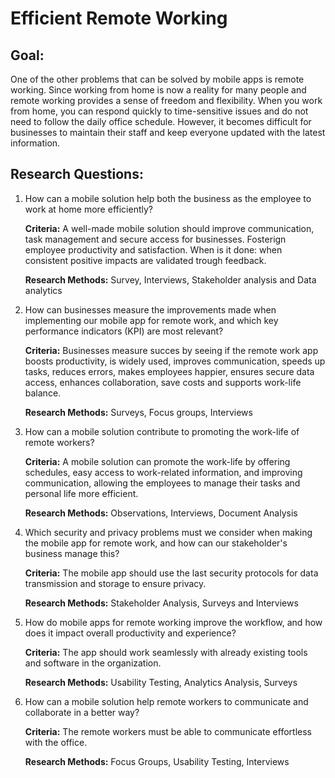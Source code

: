 # Efficient Remote Working

## Goal:

One of the other problems that can be solved by mobile apps is remote working. Since working from home is now a reality for many people and remote working provides a sense of freedom and flexibility.
When you work from home, you can respond quickly to time-sensitive issues and do not need to follow the daily office schedule.
However, it becomes difficult for businesses to maintain their staff and keep everyone updated with the latest information.

## Research Questions:

1.  How can a mobile solution help both the business as the employee to work at home more efficiently?

    **Criteria:** A well-made mobile solution should improve communication, task management and secure access for businesses. Fosterign employee productivity and satisfaction. When is it done: when consistent positive impacts are validated trough feedback.

    **Research Methods:**
    Survey, Interviews, Stakeholder analysis and Data analytics

2.  How can businesses measure the improvements made when implementing our mobile app for remote work, and which key performance indicators (KPI) are most relevant?

    **Criteria:** Businesses measure succes by seeing if the remote work app boosts productivity, is widely used, improves communication, speeds up tasks, reduces errors, makes employees happier, ensures secure data access, enhances collaboration, save costs and supports work-life balance.

    **Research Methods:** Surveys, Focus groups, Interviews

3.  How can a mobile solution contribute to promoting the work-life of remote workers?

    **Criteria:** A mobile solution can promote the work-life by offering schedules, easy access to work-related information, and improving communication, allowing the employees to manage their tasks and personal life more efficient.

    **Research Methods:** Observations, Interviews, Document Analysis

4.  Which security and privacy problems must we consider when making the mobile app for remote work, and how can our stakeholder's business manage this?

    **Criteria:** The mobile app should use the last security protocols for data transmission and storage to ensure privacy.

    **Research Methods:** Stakeholder Analysis, Surveys and Interviews

5.  How do mobile apps for remote working improve the workflow, and how does it impact overall productivity and experience?

    **Criteria:** The app should work seamlessly with already existing tools and software in the organization.

    **Research Methods:** Usability Testing, Analytics Analysis, Surveys

6.  How can a mobile solution help remote workers to communicate and collaborate in a better way?

    **Criteria:** The remote workers must be able to communicate effortless with the office.

    **Research Methods:** Focus Groups, Usability Testing, Interviews
